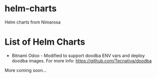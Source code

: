 # helm-charts
Helm charts from Nimarosa

# List of Helm Charts

- Bitnami Odoo - Modified to support doodba ENV vars and deploy doodba images. For more info: https://github.com/Tecnativa/doodba

More coming soon...
